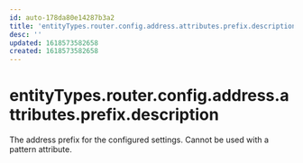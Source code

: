 ```yaml
---
id: auto-178da80e14287b3a2
title: 'entityTypes.router.config.address.attributes.prefix.description'
desc: ''
updated: 1618573582658
created: 1618573582658
---
```

# entityTypes.router.config.address.attributes.prefix.description

The address prefix for the configured settings. Cannot be used with a pattern attribute.